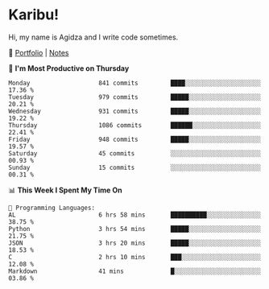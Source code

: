 # Karibu!
Hi, my name is Agidza and I write code sometimes.

🫧 [Portfolio](https://lynnagidza.github.io/) | [Notes](https://medium.com/me/stories/public)

<!--START_SECTION:waka-->
📅 **I'm Most Productive on Thursday** 

```text
Monday                   841 commits         ████░░░░░░░░░░░░░░░░░░░░░   17.36 % 
Tuesday                  979 commits         █████░░░░░░░░░░░░░░░░░░░░   20.21 % 
Wednesday                931 commits         █████░░░░░░░░░░░░░░░░░░░░   19.22 % 
Thursday                 1086 commits        ██████░░░░░░░░░░░░░░░░░░░   22.41 % 
Friday                   948 commits         █████░░░░░░░░░░░░░░░░░░░░   19.57 % 
Saturday                 45 commits          ░░░░░░░░░░░░░░░░░░░░░░░░░   00.93 % 
Sunday                   15 commits          ░░░░░░░░░░░░░░░░░░░░░░░░░   00.31 % 
```


📊 **This Week I Spent My Time On** 

```text
💬 Programming Languages: 
AL                       6 hrs 58 mins       ██████████░░░░░░░░░░░░░░░   38.75 % 
Python                   3 hrs 54 mins       █████░░░░░░░░░░░░░░░░░░░░   21.75 % 
JSON                     3 hrs 20 mins       █████░░░░░░░░░░░░░░░░░░░░   18.53 % 
C                        2 hrs 10 mins       ███░░░░░░░░░░░░░░░░░░░░░░   12.08 % 
Markdown                 41 mins             █░░░░░░░░░░░░░░░░░░░░░░░░   03.86 % 
```


<!--END_SECTION:waka-->
<!--#### 💟 **Digital Swag**
[![@agidza's Holopin board](https://holopin.me/agidza)](https://holopin.io/@agidza)
